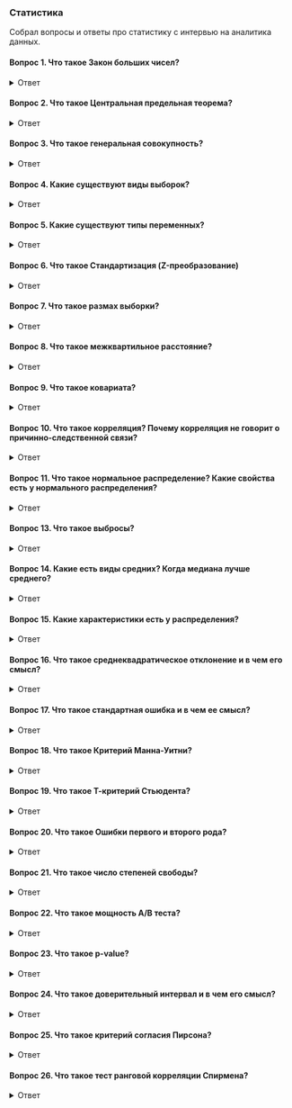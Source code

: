 ### Статистика

Собрал вопросы и ответы про статистику с интервью на аналитика данных.

#### Вопрос 1. Что такое Закон больших чисел?
<details>
<summary>Ответ</summary>
  
_Закон больших чисел (ЗБЧ)_ гласит, что в большой выборке среднее значение этой выборке будет близко с теоретическому среднему. И чем больше выборка, тем ближе это эмпирическое среднее к теоретическому.
</details>

#### Вопрос 2. Что такое Центральная предельная теорема?
<details>
<summary>Ответ</summary>
  
_Центральные предельные теоремы (ЦПТ)_ - класс теорем в теории вероятностей, утверждающих, что сумма достаточно большого количества слабо зависимых случайных величин, имеющих примерно одинаковые масштабы (ни одно из слагаемых не доминирует, не вносит в сумму определяющего вклада), имеет распределение, близкое к нормальному.

Так как многие случайные величины в приложениях формируются под влиянием нескольких слабо зависимых случайных факторов, их распределение считают нормальным. При этом должно соблюдаться условие, что ни один из факторов не является доминирующим. Центральные предельные теоремы в этих случаях обосновывают применением нормального распределения.
</details>


#### Вопрос 3. Что такое генеральная совокупность?
<details>
<summary>Ответ</summary>

_Генеральная совокупность_ - совокупность всех объектов, относительно которых предполагается делать выводы при изучении конкретной задачи. Пример: рост всех людей, живущих в конкретном городе.

Т.к часто очень сложно исследовать все объекты, поэтому из генеральной совокупности берут выборки. Важной характеристикой выборки является её _репрезентативность_. Под репрезентативностью выборки понимается соответствие характеристик выборки характеристикам генеральной совокупности в целом.

</details>

#### Вопрос 4. Какие существуют виды выборок?
<details>
<summary>Ответ</summary>

1. Вероятностные выборки – при создании таких выборок предполагается, что генеральная совокупность достаточно однородна и все её элементы одинаково доступны.
  
_Простая случайная выборка (simple random sample)_ - случайный набор объектов из генеральной совокупности. Пример: 100 человек, участвующих в спортивных соревнованиях.

_Стратифицированная выборка (stratified sample)_ - перед тем, как случайным образом отобрать объекты из генеральной совокупности, она разбивается на несколько страт (групп). Пример: мужчины 18-25 лет, 36-31, 32-36 и так далее. Потом уже из этих групп случайным образом набирается по N человек.

_Групповая выборка (cluster sample)_ - генеральная совокупность сначала делится на кластеры, при этом подразумевается, что кластеры между собой схожи. Пример: рост жителей Санкт-Петербурга. Жители делятся на районы (Адмиралтейский, Василеостровский и т.д.), а потом случайно отбираются люди из нескольких случайно выбранных районов для исследования.
  
2. Невероятностные выборки – отбор в такой выборке осуществляется не по принципам случайности, а по субъективным критериям – доступности объектов, типичности или равного представительства. Такие выборки могут встречаться, например, в социологических исследованиях. Нужно помнить, что данные, полученные на них обладают меньшей достоверностью.
</details>

#### Вопрос 5. Какие существуют типы переменных?
<details>
<summary>Ответ</summary>
Есть два типа переменных: количественные и качественные.
  
_Количественные_ – измеренные значения некоторого признака. Бывают непрерывные и дискретные.

_непрерывные количественные переменные_ – могут принимать любое значение на определенном промежутке. Например: рост человека.

_дискретные количественные переменные_ – могут принимать определенные значения. Например: число детей в семье (целые неотрицательные числа, то есть 3.5 ребенка в семье или 1.5 произведённых заводом автомобилей быть не может)
  
_Качественные (номинативные / категориальные)_ – делят объекты на группы. Пример: кодировка пола человека (0 - мужчина, 1 женщина).

Существуют так же _ранговые переменные_ - показывают определённый ранг. Пример: результаты марафона: 1 - прибежал первым, 2 - вторым и так далее. Насколько различаются результаты участников между собой неизвестно, но известен порядок.

Важно отметить, что некоторые переменные, в зависимости от того, в какой шкале они представлены, могут относиться к разным категориям. Одним из таких примеров является переменная возраста. Количественная непрерывная - возраст, измеренный в днях/месяцах/годах. Ранговая переменная - возраст разбит на группы (очень часто встречается в анкетировании) - от 14-17 лет, 18-29 лет и так далее.

</details>

#### Вопрос 6. Что такое Стандартизация (Z-преобразование)
<details>
<summary>Ответ</summary>
Стандартизация (Z-преобразование) - преобразование, которое позволяет любую шкалу перевести в стандартную Z-шкалу (Z-scores), где среднее значение будет равно нулю, а стандартное отклонение - равняться 1. Форма
распределения при этом не изменится.
  
Таким образом, если из каждого наблюдения в выборке отнять среднее значение и разделить выражение на стандартное отклонение, то получается Z-шкала, где новое среднее станет равно нулю, а дисперсия – единице.

Считается по формуле:

![Интервью SQL](https://github.com/TalkoDenis/interviews/blob/main/Statistics/z-%D0%BF%D1%80%D0%B5%D0%BE%D0%B1%D1%80%D0%B0%D0%B7%D0%BE%D0%B2%D0%B0%D0%BD%D0%B8%D0%B5.png)

</details>

#### Вопрос 7. Что такое размах выборки?
<details>
<summary>Ответ</summary>
  
_Размах выборки_ - это расстояние между максимальным и минимальным значениями выборки.
</details>

#### Вопрос 8. Что такое межквартильное расстояние? 
<details>
<summary>Ответ</summary>
  
_Межквартильное расстояние_ - это расстояние между первым и третьим квартилями или между 25 (1 квартиль) и 75 (3 квартиль) процентилями.
</details>

#### Вопрос 9. Что такое ковариата?
<details>
<summary>Ответ</summary>
  
_Ковариата_ - это метрика, которая коррелирует с целевой метрикой. Метрика может быть измерена до эксперимента и не зависит от других экспериментов. Это может быть какой-то признак - пол, возраст, участие в клубной программе и так далее.
</details>

#### Вопрос 10. Что такое корреляция? Почему корреляция не говорит о причинно-следственной связи?
<details>
<summary>Ответ</summary>

_Корреляция_ - это некоторая взаимосвязь между двумя величинами, т.е. изменения этих величин синхронны. Корреляция может бычть прямая и обратная. Кореляция принимает любое значение на отрезке от -1 до 1. Чем ближе значение к 1 (или к -1 соответственно), тем сильнее взаимосвязь между величинами. Чем ближе к 0 - тем взаимосвязь слабее.
  
_Причинно-следственная связь_ - это явление, когда точно известно, что из-за изменения одной величины изменится другая. Например, из-за изменения цены на какое-либо сырье изменится и цена конечного продукта.

При этом приравнивать корреляцию и причинно-следственную связь нельзя, так как причин, по которым может наблюдаться корреляция, множество, среди них будут и те, которые могут быть неизвестны. Есть и просто случайные корреляции. 
</details>

#### Вопрос 11. Что такое нормальное распределение? Какие свойства есть у нормального распределения?
<details>
<summary>Ответ</summary>

_Нормальное распределение_ - это распределение плотности вероятности, которое имеет колоколообразную форму. Также называется Гауссовым.
  
Нормальное распределение можно заметить везде, где можно получить большое количество измерений - рост и вес людей, размеры листа деревьев и так далее.

Нормальное распределение имеет следующие свойства:

- Колоколообразная форма, левая и правая стороны симметричны от среднего.

- Медиана, моде и среднее очень близки друг к другу.

- Значения, лежащие на одинаковом расстоянии от среднего, имеют равные частоты.

- Доверительные интервалы нормального распределения имеют следующие величины:

o	68.3% значений находятся в пределах ± 1 сигмы от среднего значения;

o	95.4% значений находятся в пределах ± 2 сигмы от среднего значения;

o	99.7% значений находятся в пределах ± 3 сигмы от среднего значения.

Сигма — стандартное отклонение.

График нормального распределения представлен ниже.

![Интервью SQL](https://github.com/TalkoDenis/interviews/blob/main/Statistics/Normal%20Distribution.png)
</details>

#### Вопрос 13. Что такое выбросы?
<details>
<summary>Ответ</summary>
  
_Выбросы_ - элементы выборки, значительно отличающиеся от других значений выборки.

Другой вариантов определения выбросов:

_Выбросы_ - значения, за пределами полутора межквартильных интервалов от первого и третьего квартилей ≥ Q3 + (1,5 x IQR) и ≤ Q1 − (1,5 x IQR).

Графически можно посмотреть выбросы, построив распределения — гистограммы, боксплот. Пример графика боксплот представлен ниже.

![Интервью SQL](https://github.com/TalkoDenis/interviews/blob/main/Statistics/Boxplot.png)
</details>

#### Вопрос 14. Какие есть виды средних? Когда медиана лучше среднего?
<details>
<summary>Ответ</summary>
В распределении можно рассчитать несколько видов средних. Основные из них - математическое ожидание, мода, медиана, гармоническое, геометрическое, и др. Основные виды:
  
•	Среднее (математическое ожидание) - среднее значение случайной величины.

•	Мода - наиболее часто встречающееся значение.

•	Медиана - величина в выборке, которая делит выборку пополам. То есть половина значений выборки больше медианы, а половина - меньше.

Если распределение нормальное или близкое к нормальному, значения среднего, моды и медианы будут близки. Если у распределения длинный хвост справа или слева, то медиана и мода будут больше (или соответственно меньше) среднего.

Когда лучше использовать медиану, а не среднее? Медиану лучше использовать, когда распределение скошено, имеет длинный хвост или имеет значительные выбросы. Например, когда необходимо посчитать среднюю зарплату по разнородной выборке, например, по целой стране.
</details>

#### Вопрос 15. Какие характеристики есть у распределения?
<details>
<summary>Ответ</summary>
У любого распределения есть характеристики, которые его описывают. Основные характеристики:
  
•	Средние: мода, медиана, математическое ожидание

•	Дисперсия

•	Среднеквадратичное отклонение

•	Квартили

•	Межквартильное расстояние

_Мода_ - наиболее часто встречающееся значение.

_Медиана_ - величина в выборке, которая делит выборку пополам. То есть половина значений выборки больше медианы, а половина - меньше.

_Среднее (математическое ожидание)_ - среднее значение случайной величины. Рассчитывается также как сумма произведений всех ее значений на вероятности этих значений.

_Дисперсия случайной величины_ - математическое ожидание квадрата отклонения случайной величины от её математического ожидания. Другими словами _дисперсия_ - средний квадрат отклонений величины от среднего. Это значит, чем больше дисперсия, тем больше разброс значений от среднего. Возводится в квадрат, чтобы избежать отрицательных значений. Обычно обозначается как D.

Рассчитывается по формуле:

![Интервью SQL](https://github.com/TalkoDenis/interviews/blob/main/Statistics/%D0%94%D0%B8%D1%81%D0%BF%D0%B5%D1%80%D1%81%D0%B8%D1%8F%20%D1%81%D0%BB%D1%83%D1%87%D0%B0%D0%B9%D0%BD%D0%BE%D0%B9%20%D0%B2%D0%B5%D0%BB%D0%B8%D1%87%D0%B8%D0%BD%D1%8B.png)

При извлечении корня из дисперсии получается _среднеквадратичное (или стандартное) отклонение_ - показатель того, как сильно измерения отличаются от среднего значения.

_Стандартное отклонение (среднеквадратичное отклонение)_ - это квадратный корень из дисперсии. Т.е. среднее расстояние от значения до среднего.

Обозначается как S (для выборки) или σ (для генеральной совокупности). Рассчитывается по формуле S = √D или по такой формуле:

![Интервью SQL](https://github.com/TalkoDenis/interviews/blob/main/Statistics/%D0%A1%D1%82%D0%B0%D0%BD%D0%B4%D0%B0%D1%80%D1%82%D0%BD%D0%BE%D0%B5%20%D0%BE%D1%82%D0%BA%D0%BB%D0%BE%D0%BD%D0%B5%D0%BD%D0%B8%D0%B5.png)

Со стандартным отклонением связано _правило трех сигм_:
•	на расстоянии 1σ находится 68,26% значений
•	на расстоянии 2σ находится 95,44% значений
•	на расстоянии 3 находится 99,72% значений
И 95% значений находятся в пределах 1,96σ

![Интервью SQL](https://github.com/TalkoDenis/interviews/blob/main/Statistics/%D0%A1%D0%B8%D0%B3%D0%BC%D1%8B.png)

_Квартиль_ переводится как "четверть". Какие существуют квартили:
•	0.25 квантиль - первый (нижний) квартиль
•	0.5 квантиль - второй квартиль, также называется также медианой
•	0.75 квантиль - третий (верхний) квартиль
Разница между третьим и первым квартилями называется межквартильным расстоянием. Другими словами, _межквартильное расстояние_ - это расстояние между первым и третьим квартилями или между 25 (1 квартиль) и 75 (3 квартиль) процентилями.
</details>

#### Вопрос 16. Что такое среднеквадратическое отклонение и в чем его смысл?
<details>
<summary>Ответ</summary>
_Стандартное отклонение (среднеквадратичное отклонение)_ - это квадратный корень из дисперсии. Т.е. среднее расстояние от значения до среднего.

Обозначается как S (для выборки) или σ (для генеральной совокупности). Рассчитывается по формуле S = √D или по такой формуле:

![Интервью SQL](https://github.com/TalkoDenis/interviews/blob/main/Statistics/%D0%A1%D1%82%D0%B0%D0%BD%D0%B4%D0%B0%D1%80%D1%82%D0%BD%D0%BE%D0%B5%20%D0%BE%D1%82%D0%BA%D0%BB%D0%BE%D0%BD%D0%B5%D0%BD%D0%B8%D0%B5.png)

Со стандартным отклонением связано _правило трех сигм_:
•	на расстоянии 1σ находится 68,26% значений
•	на расстоянии 2σ находится 95,44% значений
•	на расстоянии 3 находится 99,72% значений
И 95% значений находятся в пределах 1,96σ

![Интервью SQL](https://github.com/TalkoDenis/interviews/blob/main/Statistics/%D0%A1%D0%B8%D0%B3%D0%BC%D1%8B.png)

_Квартиль_ переводится как "четверть". Какие существуют квартили:
•	0.25 квантиль - первый (нижний) квартиль
•	0.5 квантиль - второй квартиль, также называется также медианой
•	0.75 квантиль - третий (верхний) квартиль
Разница между третьим и первым квартилями называется межквартильным расстоянием. Другими словами, _межквартильное расстояние_ - это расстояние между первым и третьим квартилями или между 25 (1 квартиль) и 75 (3 квартиль) процентилями.
</details>

#### Вопрос 17. Что такое стандартная ошибка и в чем ее смысл?
<details>
<summary>Ответ</summary>
  
_Стандартная ошибка среднего_ измеряет, насколько вероятно расхождение между средним значением выборки по сравнению со средним значением генеральной совокупности.

Рассчитывается по формуле

![Интервью SQL](https://github.com/TalkoDenis/interviews/blob/main/Statistics/%D0%A1%D1%82%D0%B0%D0%BD%D0%B4%D0%B0%D1%80%D1%82%D0%BD%D0%B0%D1%8F%20%D0%BE%D1%88%D0%B8%D0%B1%D0%BA%D0%B0%20%D1%81%D1%80%D0%B5%D0%B4%D0%BD%D0%B5%D0%B3%D0%BE.png)

гд S — стандартная ошибка среднего, n — количество наблюдений в выборке
</details>

#### Вопрос 18. Что такое Критерий Манна-Уитни?
<details>
<summary>Ответ</summary>
  
_U критерий Манна-Уитни_ - непараметрическая альтернатива т-критерия. Преимущество критерия состоит в том, что критерий Манна-Уитни может работать с ненормально распределенными выборками.

Считается по формуле:

![Интервью SQL](https://github.com/TalkoDenis/interviews/blob/main/Statistics/%D0%9A%D1%80%D0%B8%D1%82%D0%B5%D1%80%D0%B8%D0%B9%20%D0%9C%D0%B0%D0%BD%D0%BD%D0%B0-%D0%A3%D0%B8%D1%82%D0%BD%D0%B8.png)
  
где n1 – объем выборки №1, n2 – объем выборки №2, Tx – большая из двух ранговых сумм, nx – объем максимальной выборки: nx= max(n1, n2).
</details>

#### Вопрос 19. Что такое Т-критерий Стьюдента?
<details>
<summary>Ответ</summary>

_Т-критерий Стьюдента_ - один из параметрических статистических критериев. Используется для сравнения двух средних. Важное условие использования - распределения должны быть нормальными!
  
Считается по формуле:

![Интервью SQL](https://github.com/TalkoDenis/interviews/blob/main/Statistics/%D0%A2-%D0%BA%D1%80%D0%B8%D1%82%D0%B5%D1%80%D0%B8%D0%B9%20%D0%A1%D1%82%D1%8C%D1%8E%D0%B4%D0%B5%D0%BD%D1%82%D0%B0.png)

где x - средние значения выборок, m - стандартные ошибки выборок.
</details>

#### Вопрос 20. Что такое Ошибки первого и второго рода?
<details>
<summary>Ответ</summary>
  
_Ошибка 1 рода (False positive)_ - это когда отклонили нулевую гипотезу, хотя она была верна (сказали, что есть эффект, когда на деле его нет)

_Ошибка 2 рода (False negative)_ - это когда не отклонили нулевую гипотезу, хотя верна была альтернативная. Другими словами сказали, что эффекта нет, когда на самом деле эффект есть.

Какая из этих ошибок хуже? Зависит от области работы. Например, если диагностируется заболевание, то лучше допустить ошибку 1 рода: лучше сказать пациенту, что он болен, и отправить его на дополнительные исследования, где подтвердится, что с ним всё в порядке. Хуже, если больному пациенту сказать, что он здоров, т.е. пропустить болезнь (другими словами, допустить ошибку 2 рода).

![Интервью SQL](https://github.com/TalkoDenis/interviews/blob/main/Statistics/%D0%9E%D1%88%D0%B8%D0%B1%D0%BA%D0%B0%20%D0%BF%D0%B5%D1%80%D0%B2%D0%BE%D0%B3%D0%BE%20%D0%B8%20%D0%B2%D1%82%D0%BE%D1%80%D0%BE%D0%B3%D0%BE%20%D1%80%D0%BE%D0%B4%D0%B0.jpg)
</details>

#### Вопрос 21. Что такое число степеней свободы?
<details>
<summary>Ответ</summary>
  
_Число степеней свободы_ - количество элементов, которые могут варьироваться при расчете некоторого статистического показателя.

Например, если есть 10 наблюдений и известно среднее значение по этим 10 наблюдениям, то достаточно знать среднее и только 9 из них, чтобы узнать, чему равен 10 оставшийся элемент. Т.е. у последнего элемента нет никакой возможности варьировать свои значения.

В случае Т-распределения число степеней свободы зависит от количества наблюдений. Важно понимать, сколько элементов информации используется для расчета того или иного показателя. 
</details>

#### Вопрос 22. Что такое мощность A/B теста?
<details>
<summary>Ответ</summary>
  
_Мощность теста (power)_ - это оценка вероятности обнаружить статистически значимые различия, если они действительно есть.
  
Эта вероятность рассчитывается так: 1 - P (ошибка 2 рода).

_Ошибка второго рода_ - ошибочное принятие H0 гипотезы (что различий между вариантами эксперимента нет). Традиционно для A/B теста порог мощности принимается за 0.8 (80%), т.е. вероятность того, что мы ошибемся, если подтвердится H0 гипотеза - 20%.
Чем больше измерений в A/B тесте, тем больше мощность этого теста. В многочисленные калькуляторы для оценки продолжительности A/B тестов мощность - один из параметров расчета.
</details>

#### Вопрос 23. Что такое p-value?
<details>
<summary>Ответ</summary>

_P-value_ - это вероятность получить такое же или большее отклонение от средней (медианной) величины. Или вероятность ошибочно отклонить H0 гипотезу, т.е., что произойдет ошибка 1 рода (ошибочное отклонение H0 гипотезы).
Если p-value меньше порогового значения, нулевая гипотеза H0 может быть отклонена. При A/B тестировании в качестве порогового значения часто используют 0.05, реже используется 0.01.
</details>

#### Вопрос 24. Что такое доверительный интервал и в чем его смысл?
<details>
<summary>Ответ</summary>

_Доварительный интервал_ - это диапазон значений выборочной совокупности, в который попадает среднее генеральной совокупности с определенной вероятностью.
  
Например, 95% доверительный интервал означает, что в диапазон значений от n1 до n2 с 95% вероятностью попадает среднее значение всей генеральной совокупности. Для нормального распределения это диапазон равняется среднее ± 1,96*σ. Сигма (σ) - это стандартное отклонение.
</details>

#### Вопрос 25. Что такое критерий согласия Пирсона?
<details>
<summary>Ответ</summary>


</details>

#### Вопрос 26. Что такое тест ранговой корреляции Спирмена?
<details>
<summary>Ответ</summary>


</details>
